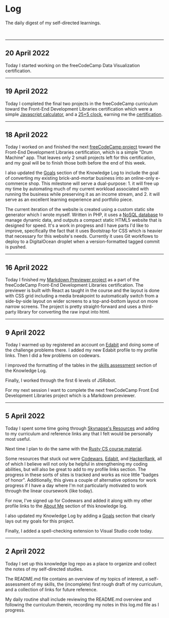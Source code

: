 # Log

The daily digest of my self-directed learnings.

<br>

---

## 20 April 2022

Today I started working on the freeCodeCamp Data Visualization certification.

---

## 19 April 2022

Today I completed the final two projects in the freeCodeCamp curriculum toward
the Front-End Development Libraries certification which were a simple
[Javascript calculator](https://codepen.io/mjkjr/full/xxpMVZm), and a
[25+5 clock](https://codepen.io/mjkjr/full/RwxvgrV), earning me the
[certification](https://www.freecodecamp.org/certification/mjkjr/front-end-development-libraries).

---

## 18 April 2022

Today I worked on and finished the next
[freeCodeCamp project](https://codepen.io/mjkjr/full/jOYXGVZ) toward the
Front-End Development Libraries certification, which is a simple "Drum Machine"
app. That leaves only 2 small projects left for this certification, and my goal
will be to finish those both before the end of this week.

I also updated the [Goals](./README.md#🏆-goals) section of the Knowledge Log to
include the goal of converting my existing brick-and-mortar business into an
online-only e-commerce shop. This milestone will serve a dual-purpose: 1. it
will free up my time by automating much of my current workload associated with
running the business while preserving it as an income stream, and 2. it will
serve as an excellent learning experience and portfolio piece.

The current iteration of the website is created using a custom static site
generator which I wrote myself. Written in PHP, it uses a
[NoSQL database](https://github.com/rakibtg/SleekDB) to manage dynamic data, and
outputs a compact static HTML5 website that is designed for speed. It's a work
in progress and I have parts I'd like to improve, specifically the fact that it
uses Bootstrap for CSS which is heavier that necessary for this website's needs.
Currently it uses Git workflows to deploy to a DigitalOcean droplet when a
version-formatted tagged commit is pushed.

---

## 16 April 2022

Today I finished my
[Markdown Previewer project](https://codepen.io/mjkjr/full/gOovJga) as a part of
the freeCodeCamp Front-End Development Libraries certification. The previewer is
built with React as taught in the course and the layout is done with CSS grid
including a media breakpoint to automatically switch from a side-by-side layout
on wider screens to a top-and-bottom layout on more narrow screens. The project
is pretty straight-forward and uses a third-party library for converting the
raw input into html.

---

## 9 April 2022

Today I warmed up by registered an account on
[Edabit](https://edabit.com/user/4QXooTfP97tnnBkHb) and doing some of the
challenge problems there. I added my new Edabit profile to my profile links.
Then I did a few problems on codewars.

I improved the formatting of the tables in the
[skills assessment](./README.md#💻-skills) section of the Knowledge Log.

Finally, I worked through the first 6 levels of JSRobot.

For my next session I want to complete the next freeCodeCamp Front End
Development Libraries project which is a Markdown previewer.

---

## 5 April 2022

Today I spent some time going through
[Skynapse's Resources](https://github.com/Syknapse/resources) and adding to my
curriculum and reference links any that I felt would be personally most useful.

Next time I plan to do the same with the
[Rusty CS course material](https://github.com/AbdesamedBendjeddou/Rusty-CS).

Some resources that stuck out were [Codewars](https://www.codewars.com/),
[Edabit](https://edabit.com/), and [HackerRank](https://www.hackerrank.com/),
all of which I believe will not only be helpful in strengthening my coding
abilities, but will also be great to add to my profile links section. The
progress in these sorts of sites is tracked and works as nice little "badges of
honor". Additionally, this gives a couple of alternative options for work
progress if I have a day where I'm not particularly motivated to work through
the linear coursework (like today).

For now, I've signed up for Codewars and added it along with my other profile
links to the [About Me](./README.md#🧠-about-me) section of this knowledge log.

I also updated my Knowledge Log by adding a [Goals](./README.md#🏆-goals)
section that clearly lays out my goals for this project.

Finally, I added a spell-checking extension to Visual Studio code today.

---

## 2 April 2022

Today I set up this knowledge log repo as a place to organize and collect the
notes of my self-directed studies.

The README.md file contains an overview of my topics of interest, a self-
assessment of my skills, the (incomplete) first rough draft of my curriculum,
and a collection of links for future reference.

My daily routine shall include reviewing the README.md overview and following
the curriculum therein, recording my notes in this log.md file as I progress.
